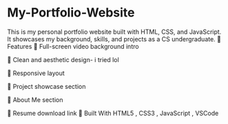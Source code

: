 # My-Portfolio-Website
This is my personal portfolio website built with HTML, CSS, and JavaScript. It showcases my background, skills, and projects as a CS undergraduate.
📌 Features
🎥 Full-screen video background intro

🎨 Clean and aesthetic design- i tried lol

📱 Responsive layout

📁 Project showcase section

🧠 About Me section

📄 Resume download link
🔧 Built With
HTML5 , CSS3 , JavaScript , VSCode 
